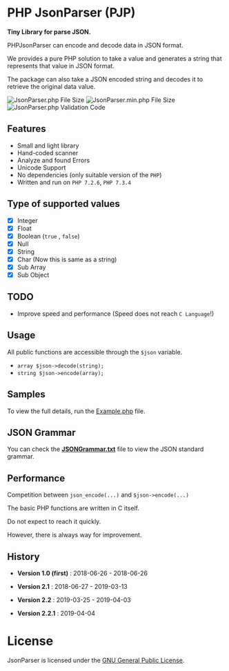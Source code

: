# PHP JsonParser (PJP)

**Tiny Library for parse JSON.**

PHPJsonParser can encode and decode data in JSON format.

We provides a pure PHP solution to take a value and generates a string that represents that value in JSON format.

The package can also take a JSON encoded string and decodes it to retrieve the original data value.

![JsonParser.php File Size](https://img.shields.io/badge/Library%20Size-26.0%20KB-blue.svg)
![JsonParser.min.php File Size](https://img.shields.io/badge/Compressed%20Size-10.3%20KB-blue.svg)
![JsonParser.php Validation Code](https://img.shields.io/badge/Validation%20Code-No%20Error-green.svg)

## Features

- Small and light library
- Hand-coded scanner
- Analyze and found Errors
- Unicode Support
- No dependencies (only suitable version of the `PHP`)
- Written and run on `PHP 7.2.6`, `PHP 7.3.4`

## Type of supported values
  
- [x] Integer
- [x] Float
- [x] Boolean (`true` , `false`)
- [x] Null
- [x] String
- [x] Char (Now this is same as a string)
- [x] Sub Array
- [x] Sub Object

## TODO

- Improve speed and performance (Speed does not reach `C Language`!)
  
## Usage

All public functions are accessible through the `$json` variable.

- `array $json->decode(string);`
- `string $json->encode(array);`

## Samples

To view the full details, run the [Example.php](https://github.com/BaseMax/JsonParser/blob/master/Example.php) file.

## JSON Grammar

You can check the **[JSONGrammar.txt](https://github.com/BaseMax/JsonParser/blob/master/JSONGrammar.txt)** file to view the JSON standard grammar.


## Performance

Competition between `json_encode(...)` and `$json->encode(...)`


The basic PHP functions are written in C itself.

Do not expect to reach it quickly.

However, there is always way for improvement.


## History

- **Version 1.0 (first)** :
2018-06-26 - 2018-06-26

- **Version 2.1** :
2018-06-27 - 2019-03-13

- **Version 2.2** :
2019-03-25 - 2019-04-03

- **Version 2.2.1** :
2019-04-04


# License

JsonParser is licensed under the [GNU General Public License](https://github.com/BaseMax/JsonParser/blob/master/LICENSE).
